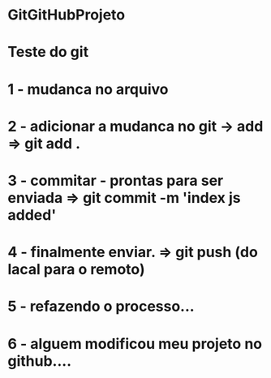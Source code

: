 # GitGitHubProjeto
# Teste do git

# 1 - mudanca no arquivo
# 2 - adicionar a mudanca no git -> add => git add .
# 3 - commitar - prontas para ser enviada => git commit -m 'index js added'
# 4 - finalmente enviar. => git push (do lacal para o remoto)
# 5 - refazendo o processo...
# 6 - alguem modificou meu projeto no github....
